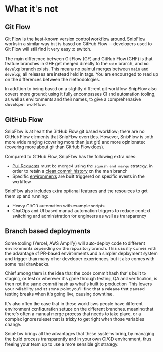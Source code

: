 # What it's not

## Git Flow

Git Flow is the best-known version control workflow around. SnipFlow works in a similar way but is based on GitHub Flow -- developers used to Git Flow will still find it very easy to switch.

The main difference between Git Flow (GF) and GitHub Flow (GHF) is that feature branches in GHF get merged directly to the `main` branch, and no `develop` branch exists. This means no painful merges between `main` and `develop`; all releases are instead held in tags. You are encouraged to read up on the differences between the methodologies.

In addition to being based on a slightly different git workflow, SnipFlow also covers more ground; using it fully encompasses CI and automation tooling, as well as environments and their names, to give a comprehenasive developer workflow.

## GitHub Flow

SnipFlow is at heart the GitHub Flow git based workflow; there are no GitHub Flow elements that SnipFlow overrides. However, SnipFlow is both more wide ranging (covering more than just git) and more opinionated (covering more about git than GitHub Flow does).

Compared to GitHub Flow, SnipFlow has the following extra rules:

- [Pull Requests](./how-it-works.md#pull-requests) must be merged using the `squash and merge` strategy, in order to retain a [clean commit history](./benefits.md#clean-versioning) on the main branch
- Specific [environments](./how-it-works.md#environments) are built triggered on specific events in the workflow

SnipFlow also includes extra optional features and the resources to get them up and running:

- Heavy CI/CD automation with example scripts
- ChatOps and UI based manual automation triggers to reduce context switching and administration for engineers as well as transparency

## Branch based deployments

Some tooling (Vercel, AWS Amplify) will auto-deploy code to different environments depending on the repository branch. This usually comes with the advantage of PR-based environments and a simpler deployment system and trigger than many other developer experiences, but it also comes with some real drawbacks.

Chief among them is the idea that the code commit hash that's built to staging, or test or wherever it's gone through testing, QA and verification, is then not the same commit hash as what's built to production. This lowers your reliability and at some point you'll find that a release that passed testing breaks when it's going live, causing downtime.

It's also often the case that in these workflows people have different environment configuration setups on the different branches, meaning that there's often a manual merge process that needs to take place, or a complex ignore ruleset that is tricky to get right when those variables change.

SnipFlow brings all the advantages that these systems bring, by managing the build process transparently and in your own CI/CD environment, thus freeing your team up to use a more sensible git strategy.
